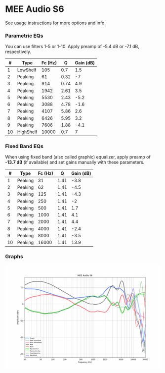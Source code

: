 # MEE Audio S6
See [usage instructions](https://github.com/jaakkopasanen/AutoEq#usage) for more options and info.

### Parametric EQs
You can use filters 1-5 or 1-10. Apply preamp of -5.4 dB or -7.1 dB, respectively.

|   # | Type      |   Fc (Hz) |    Q |   Gain (dB) |
|-----|-----------|-----------|------|-------------|
|   1 | LowShelf  |       105 | 0.7  |         1.5 |
|   2 | Peaking   |        61 | 0.32 |        -7   |
|   3 | Peaking   |       914 | 0.74 |         4.9 |
|   4 | Peaking   |      1942 | 2.61 |         3.5 |
|   5 | Peaking   |      5530 | 2.43 |        -5.2 |
|   6 | Peaking   |      3088 | 4.78 |        -1.6 |
|   7 | Peaking   |      4107 | 5.86 |         2.6 |
|   8 | Peaking   |      6426 | 5.95 |         3.2 |
|   9 | Peaking   |      7606 | 1.88 |        -4.1 |
|  10 | HighShelf |     10000 | 0.7  |         7   |

### Fixed Band EQs
When using fixed band (also called graphic) equalizer, apply preamp of **-13.7 dB** (if available) and set gains manually with these parameters.

|   # | Type    |   Fc (Hz) |    Q |   Gain (dB) |
|-----|---------|-----------|------|-------------|
|   1 | Peaking |        31 | 1.41 |        -3.8 |
|   2 | Peaking |        62 | 1.41 |        -4.5 |
|   3 | Peaking |       125 | 1.41 |        -4.3 |
|   4 | Peaking |       250 | 1.41 |        -2   |
|   5 | Peaking |       500 | 1.41 |         1.7 |
|   6 | Peaking |      1000 | 1.41 |         4.1 |
|   7 | Peaking |      2000 | 1.41 |         4.4 |
|   8 | Peaking |      4000 | 1.41 |        -2.4 |
|   9 | Peaking |      8000 | 1.41 |        -3.5 |
|  10 | Peaking |     16000 | 1.41 |        13.9 |

### Graphs
![](./MEE%20Audio%20S6.png)
